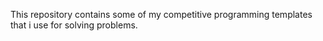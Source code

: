 This repository contains some of my competitive programming templates that i use for solving problems.
